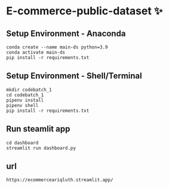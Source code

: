 # E-commerce-public-dataset ✨

## Setup Environment - Anaconda
```
conda create --name main-ds python=3.9
conda activate main-ds
pip install -r requirements.txt
```

## Setup Environment - Shell/Terminal
```
mkdir codebatch_1
cd codebatch_1
pipenv install
pipenv shell
pip install -r requirements.txt
```

## Run steamlit app
```
cd dashboard
streamlit run dashboard.py
```

## url 
```
https://ecommerceariqluth.streamlit.app/
```